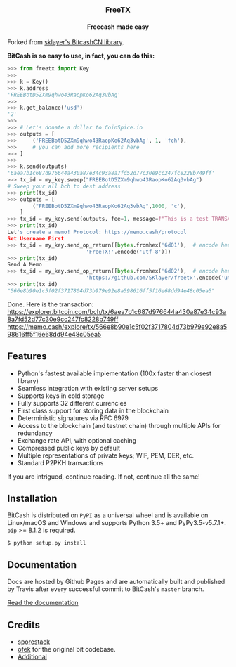 <h3 align="center">FreeTX</h3>
<h4 align="center">Freecash made easy</h4>

Forked from [sklayer's BitcashCN library](https://github.com/sklayer/bitcashcn).

**BitCash is so easy to use, in fact, you can do this:**


```python
>>> from freetx import Key
>>>
>>> k = Key()
>>> k.address
'FREEBotD5ZXm9qhwo43RaopKo62Aq3vbAg'
>>>
>>> k.get_balance('usd')
'2'
>>>
>>> # Let's donate a dollar to CoinSpice.io
>>> outputs = [
>>>     ('FREEBotD5ZXm9qhwo43RaopKo62Aq3vbAg', 1, 'fch'),
>>>     # you can add more recipients here
>>> ]
>>>
>>> k.send(outputs)
'6aea7b1c687d976644a430a87e34c93a8a7fd52d77c30e9cc247fc8228b749ff'
>>> tx_id = my_key.sweep("FREEBotD5ZXm9qhwo43RaopKo62Aq3vbAg")
# Sweep your all bch to dest address
>>> print(tx_id)
>>> outputs = [
        ("FREEBotD5ZXm9qhwo43RaopKo62Aq3vbAg",1000, 'c'),
    ]
>>> tx_id = my_key.send(outputs, fee=1, message=f"This is a test TRANSACTION created by FREETX")
>>> print(tx_id)
Let's create a memo! Protocol: https://memo.cash/protocol
Set Username First
>>> tx_id = my_key.send_op_return([bytes.fromhex('6d01'),  # encode hex to bytes
                         'FreeTX!'.encode('utf-8')])
>>> print(tx_id)
Send A Memo
>>> tx_id = my_key.send_op_return([bytes.fromhex('6d02'),  # encode hex to bytes
                         'https://github.com/SKlayer/freetx'.encode('utf-8')])
>>> print(tx_id)
"566e8b90e1c5f02f3717804d73b979e92e8a598616ff5f16e68dd94e48c05ea5"

```

Done. Here is the transaction:
https://explorer.bitcoin.com/bch/tx/6aea7b1c687d976644a430a87e34c93a8a7fd52d77c30e9cc247fc8228b749ff
https://memo.cash/explore/tx/566e8b90e1c5f02f3717804d73b979e92e8a598616ff5f16e68dd94e48c05ea5

## Features

- Python's fastest available implementation (100x faster than closest library)
- Seamless integration with existing server setups
- Supports keys in cold storage
- Fully supports 32 different currencies
- First class support for storing data in the blockchain
- Deterministic signatures via RFC 6979
- Access to the blockchain (and testnet chain) through multiple APIs for redundancy
- Exchange rate API, with optional caching
- Compressed public keys by default
- Multiple representations of private keys; WIF, PEM, DER, etc.
- Standard P2PKH transactions

If you are intrigued, continue reading. If not, continue all the same!

## Installation

BitCash is distributed on `PyPI` as a universal wheel and is available on Linux/macOS
and Windows and supports Python 3.5+ and PyPy3.5-v5.7.1+. `pip` >= 8.1.2 is required.


```shell
$ python setup.py install  
```

## Documentation

Docs are hosted by Github Pages and are automatically built and published
by Travis after every successful commit to BitCash's ``master`` branch.

[Read the documentation](https://.github.io//)

## Credits

- [sporestack](https://sporestack.github.io/bitcash/)
- [ofek](https://github.com/ofek/bit) for the original bit codebase.
- [Additional](AUTHORS.rst)
